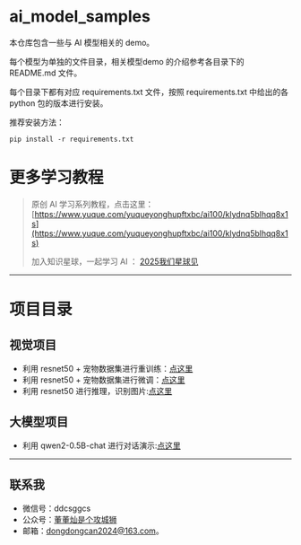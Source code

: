 # ai_model_samples

本仓库包含一些与 AI 模型相关的 demo。

每个模型为单独的文件目录，相关模型demo 的介绍参考各目录下的 README.md 文件。

每个目录下都有对应 requirements.txt 文件，按照 requirements.txt 中给出的各 python 包的版本进行安装。

推荐安装方法：
```shell
pip install -r requirements.txt
```

# 更多学习教程
> 
> 原创 AI 学习系列教程，点击这里：[https://www.yuque.com/yuqueyonghupftxbc/ai100/klydnq5blhqq8x1s](https://www.yuque.com/yuqueyonghupftxbc/ai100/klydnq5blhqq8x1s)
>
> 加入知识星球，一起学习 AI ： [2025我们星球见](https://mp.weixin.qq.com/s/e2IRTS7QWW5qEOLKjBBPbQ?token=1017142557&lang=zh_CN)

---
# 项目目录

## 视觉项目
- 利用 resnet50 + 宠物数据集进行重训练：[点这里](https://github.com/dongdongcan/ai_model_samples/tree/main/resnet50_train_oxford_iiit_pet)
- 利用 resnet50 + 宠物数据集进行微调：[点这里](https://github.com/dongdongcan/ai_model_samples/tree/main/resnet50_fine_tune_oxford_iiit_pet)
- 利用 resnet50 进行推理，识别图片:[点这里](./resnet50_inference_sample/)

## 大模型项目
- 利用 qwen2-0.5B-chat 进行对话演示:[点这里](./qwen2_0.5B_chat_sample/)

---
## 联系我
- 微信号：ddcsggcs
- 公众号：[董董灿是个攻城狮](https://mp.weixin.qq.com/s/9sdmLFcNWnASmzpYNIhQKQ?token=273250015&lang=zh_CN)
- 邮箱：dongdongcan2024@163.com。




